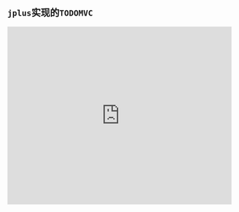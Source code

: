 ## `jplus`实现的`TODOMVC`

<iframe width="100%" height="400" src="http://lucifier129.github.io/todos-jplus2/index.html" allowfullscreen="allowfullscreen" frameborder="0"></iframe>